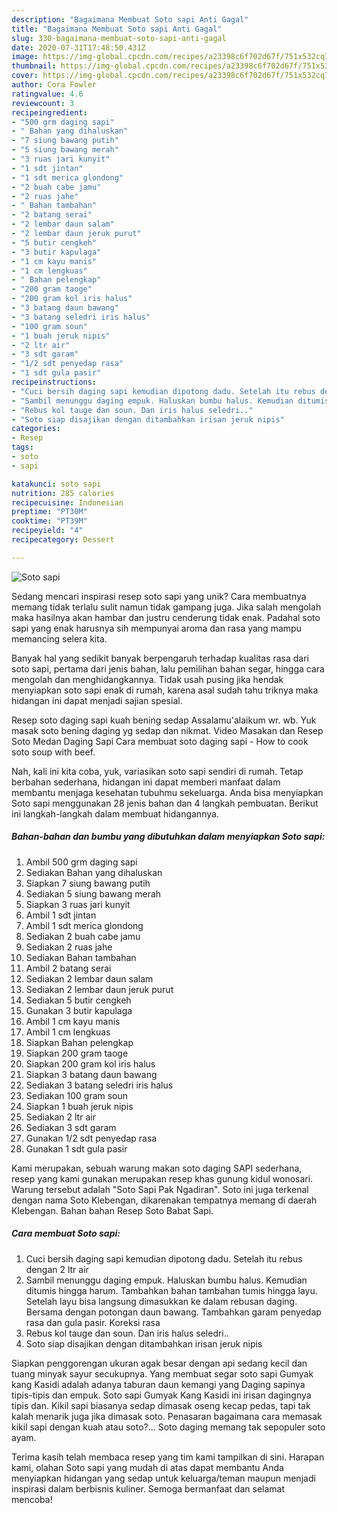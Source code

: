 ```yaml
---
description: "Bagaimana Membuat Soto sapi Anti Gagal"
title: "Bagaimana Membuat Soto sapi Anti Gagal"
slug: 330-bagaimana-membuat-soto-sapi-anti-gagal
date: 2020-07-31T17:48:50.431Z
image: https://img-global.cpcdn.com/recipes/a23398c6f702d67f/751x532cq70/soto-sapi-foto-resep-utama.jpg
thumbnail: https://img-global.cpcdn.com/recipes/a23398c6f702d67f/751x532cq70/soto-sapi-foto-resep-utama.jpg
cover: https://img-global.cpcdn.com/recipes/a23398c6f702d67f/751x532cq70/soto-sapi-foto-resep-utama.jpg
author: Cora Fowler
ratingvalue: 4.6
reviewcount: 3
recipeingredient:
- "500 grm daging sapi"
- " Bahan yang dihaluskan"
- "7 siung bawang putih"
- "5 siung bawang merah"
- "3 ruas jari kunyit"
- "1 sdt jintan"
- "1 sdt merica glondong"
- "2 buah cabe jamu"
- "2 ruas jahe"
- " Bahan tambahan"
- "2 batang serai"
- "2 lembar daun salam"
- "2 lembar daun jeruk purut"
- "5 butir cengkeh"
- "3 butir kapulaga"
- "1 cm kayu manis"
- "1 cm lengkuas"
- " Bahan pelengkap"
- "200 gram taoge"
- "200 gram kol iris halus"
- "3 batang daun bawang"
- "3 batang seledri iris halus"
- "100 gram soun"
- "1 buah jeruk nipis"
- "2 ltr air"
- "3 sdt garam"
- "1/2 sdt penyedap rasa"
- "1 sdt gula pasir"
recipeinstructions:
- "Cuci bersih daging sapi kemudian dipotong dadu. Setelah itu rebus dengan 2 ltr air"
- "Sambil menunggu daging empuk. Haluskan bumbu halus. Kemudian ditumis hingga harum. Tambahkan bahan tambahan tumis hingga layu. Setelah layu bisa langsung dimasukkan ke dalam rebusan daging. Bersama dengan potongan daun bawang. Tambahkan garam penyedap rasa dan gula pasir. Koreksi rasa"
- "Rebus kol tauge dan soun. Dan iris halus seledri.."
- "Soto siap disajikan dengan ditambahkan irisan jeruk nipis"
categories:
- Resep
tags:
- soto
- sapi

katakunci: soto sapi 
nutrition: 285 calories
recipecuisine: Indonesian
preptime: "PT30M"
cooktime: "PT39M"
recipeyield: "4"
recipecategory: Dessert

---
```



![Soto sapi](https://img-global.cpcdn.com/recipes/a23398c6f702d67f/751x532cq70/soto-sapi-foto-resep-utama.jpg)

Sedang mencari inspirasi resep soto sapi yang unik? Cara membuatnya memang tidak terlalu sulit namun tidak gampang juga. Jika salah mengolah maka hasilnya akan hambar dan justru cenderung tidak enak. Padahal soto sapi yang enak harusnya sih mempunyai aroma dan rasa yang mampu memancing selera kita.

Banyak hal yang sedikit banyak berpengaruh terhadap kualitas rasa dari soto sapi, pertama dari jenis bahan, lalu pemilihan bahan segar, hingga cara mengolah dan menghidangkannya. Tidak usah pusing jika hendak menyiapkan soto sapi enak di rumah, karena asal sudah tahu triknya maka hidangan ini dapat menjadi sajian spesial.

Resep soto daging sapi kuah bening sedap Assalamu&#39;alaikum wr. wb. Yuk masak soto bening daging yg sedap dan nikmat. Video Masakan dan Resep Soto Medan Daging Sapi Cara membuat soto daging sapi - How to cook soto soup with beef.


Nah, kali ini kita coba, yuk, variasikan soto sapi sendiri di rumah. Tetap berbahan sederhana, hidangan ini dapat memberi manfaat dalam membantu menjaga kesehatan tubuhmu sekeluarga. Anda bisa menyiapkan Soto sapi menggunakan 28 jenis bahan dan 4 langkah pembuatan. Berikut ini langkah-langkah dalam membuat hidangannya.

<!--inarticleads1-->

##### Bahan-bahan dan bumbu yang dibutuhkan dalam menyiapkan Soto sapi:

1. Ambil 500 grm daging sapi
1. Sediakan  Bahan yang dihaluskan
1. Siapkan 7 siung bawang putih
1. Sediakan 5 siung bawang merah
1. Siapkan 3 ruas jari kunyit
1. Ambil 1 sdt jintan
1. Ambil 1 sdt merica glondong
1. Sediakan 2 buah cabe jamu
1. Sediakan 2 ruas jahe
1. Sediakan  Bahan tambahan
1. Ambil 2 batang serai
1. Sediakan 2 lembar daun salam
1. Sediakan 2 lembar daun jeruk purut
1. Sediakan 5 butir cengkeh
1. Gunakan 3 butir kapulaga
1. Ambil 1 cm kayu manis
1. Ambil 1 cm lengkuas
1. Siapkan  Bahan pelengkap
1. Siapkan 200 gram taoge
1. Siapkan 200 gram kol iris halus
1. Siapkan 3 batang daun bawang
1. Sediakan 3 batang seledri iris halus
1. Sediakan 100 gram soun
1. Siapkan 1 buah jeruk nipis
1. Sediakan 2 ltr air
1. Sediakan 3 sdt garam
1. Gunakan 1/2 sdt penyedap rasa
1. Gunakan 1 sdt gula pasir


Kami merupakan, sebuah warung makan soto daging SAPI sederhana, resep yang kami gunakan merupakan resep khas gunung kidul wonosari. Warung tersebut adalah &#34;Soto Sapi Pak Ngadiran&#34;. Soto ini juga terkenal dengan nama Soto Klebengan, dikarenakan tempatnya memang di daerah Klebengan. Bahan bahan Resep Soto Babat Sapi. 

<!--inarticleads2-->

##### Cara membuat Soto sapi:

1. Cuci bersih daging sapi kemudian dipotong dadu. Setelah itu rebus dengan 2 ltr air
1. Sambil menunggu daging empuk. Haluskan bumbu halus. Kemudian ditumis hingga harum. Tambahkan bahan tambahan tumis hingga layu. Setelah layu bisa langsung dimasukkan ke dalam rebusan daging. Bersama dengan potongan daun bawang. Tambahkan garam penyedap rasa dan gula pasir. Koreksi rasa
1. Rebus kol tauge dan soun. Dan iris halus seledri..
1. Soto siap disajikan dengan ditambahkan irisan jeruk nipis


Siapkan penggorengan ukuran agak besar dengan api sedang kecil dan tuang minyak sayur secukupnya. Yang membuat segar soto sapi Gumyak kang Kasidi adalah adanya taburan daun kemangi yang Daging sapinya tipis-tipis dan empuk. Soto sapi Gumyak Kang Kasidi ini irisan dagingnya tipis dan. Kikil sapi biasanya sedap dimasak oseng kecap pedas, tapi tak kalah menarik juga jika dimasak soto. Penasaran bagaimana cara memasak kikil sapi dengan kuah atau soto?… Soto daging memang tak sepopuler soto ayam. 

Terima kasih telah membaca resep yang tim kami tampilkan di sini. Harapan kami, olahan Soto sapi yang mudah di atas dapat membantu Anda menyiapkan hidangan yang sedap untuk keluarga/teman maupun menjadi inspirasi dalam berbisnis kuliner. Semoga bermanfaat dan selamat mencoba!
